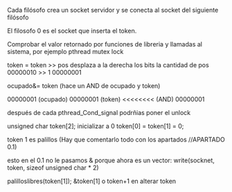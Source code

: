 
Cada filósofo crea un socket servidor y se conecta al socket del siguiente filósofo

El filosofo 0 es el socket que inserta el token.

Comprobar el valor retornado por funciones de libreria y llamadas al sistema, por ejemplo pthread mutex lock 


token = token >> pos desplaza a la derecha los bits la cantidad de pos
00000010 >> 1
00000001

ocupado&= token (hace un AND de ocupado y token)

00000001 (ocupado)
00000001 (token)
<<<<<<<< (AND)
00000001

después de cada pthread_Cond_signal podrñias poner el unlock 

unsigned char token[2];
inicializar a 0 token[0] = token[1] = 0;

token 1 es palillos (Hay que comentarlo todo con los apartados //APARTADO 0.1)

esto en el 0.1 no le pasamos & porque ahora es un vector:
write(socknet, token, sizeof unsigned char  * 2)

palilloslibres(token[1]);
&token[1] o token+1 en alterar token